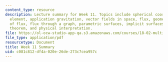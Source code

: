 ```yaml
---
content_type: resource
description: Lecture summary for Week 11. Topics include spherical coordinates, volume
  element, application gravitation, vector fields in space, flux, geometric interpretation
  of flux, flux through a graph, parametric surfaces, implicit surfaces, divergence
  theorem, and physical interpretation.
file: https://ol-ocw-studio-app-qa.s3.amazonaws.com/courses/18-02-multivariable-calculus-fall-2007/c081c812df4a020e26de273c7cea957c_lec_week11.pdf
file_type: application/pdf
resourcetype: Document
title: Week 11 Summary
uid: c081c812-df4a-020e-26de-273c7cea957c
---
```

